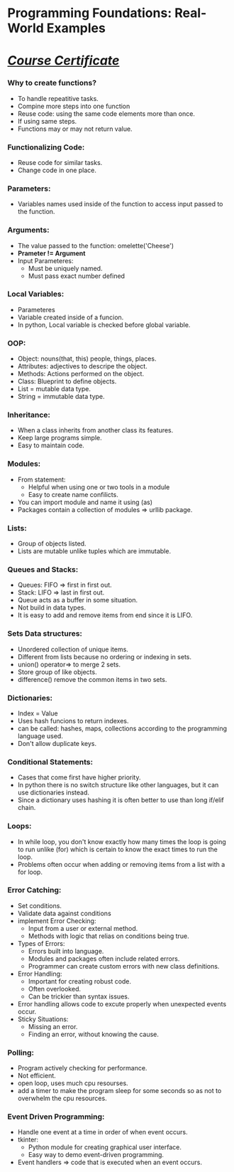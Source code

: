 # Programming Foundations: Real-World Examples
# [*Course Certificate*](https://www.linkedin.com/learning/certificates/7d31e20bfb2049a67cbfed49443aeecab24bf12d60543bae7f529e5eddf81346)
### Why to create functions?
- To handle repeatitive tasks. 
- Compine more steps into one function
- Reuse code: using the same code elements more than once. 
- If using same steps. 
- Functions may or may not return value. 
### Functionalizing Code:
- Reuse code for similar tasks.
- Change code in one place. 
### Parameters:
- Variables names used inside of the function to access input passed to the function. 
### Arguments:
- The value passed to the function: omelette('Cheese')
- **Prameter != Argument**
- Input Parameteres:
    - Must be uniquely named. 
    - Must pass exact number defined
### Local Variables:
- Parameteres
- Variable created inside of a funcion. 
- In python, Local  variable is checked before global variable. 
### OOP:
- Object: nouns(that, this) people, things, places. 
- Attributes: adjectives to descripe the object. 
- Methods: Actions performed on the object. 
- Class: Blueprint to define objects. 
- List = mutable data type. 
- String = immutable data type. 
### Inheritance:
- When a class inherits from another class its features. 
- Keep large programs simple. 
- Easy to maintain code. 
### Modules:
- From statement:
    - Helpful when using one or two tools in a module
    - Easy to create name confilicts. 
- You can import module and name it using (as)
- Packages contain a collection of modules => urllib package. 
### Lists:
- Group of objects listed. 
- Lists are mutable unlike tuples which are immutable. 
### Queues and Stacks:
- Queues: FIFO => first in first out. 
- Stack: LIFO => last in first out.
- Queue acts as a buffer in some situation. 
- Not build in data types.  
- It is easy to add and remove items from end since it is LIFO. 
### Sets Data structures:
- Unordered collection of unique items. 
- Different from lists because no ordering or indexing in sets. 
- union() operator=> to merge 2 sets. 
- Store group of like objects.
- difference() remove the common items in two sets. 
### Dictionaries:
- Index = Value
- Uses hash funcions to return indexes. 
- can be called: hashes, maps, collections according to the programming language used. 
- Don't allow duplicate keys.
### Conditional Statements:
- Cases that come first have higher priority.
- In python there is no switch structure like other languages, but it can use dictionaries instead. 
- Since a dictionary uses hashing it is often better to use than long if/elif chain. 
### Loops:
- In while loop, you don't know exactly how many times the loop is going to run unlike (for) which is certain to know the exact times to run the loop. 
- Problems often occur when adding or removing items from a list with a for loop. 
### Error Catching:
- Set conditions.
- Validate data against conditions
- implement Error Checking:
    - Input from a user or external method.
    - Methods with logic that relias on conditions being true.
- Types of Errors:
    - Errors built into language. 
    - Modules and packages often include related errors.
    - Programmer can  create custom errors with new class definitions.
- Error Handling:
    - Important for creating robust code.
    - Often overlooked.
    - Can be trickier than syntax issues.
- Error handling allows code to excute properly when unexpected events occur. 
- Sticky Situations:
    - Missing an error.
    - Finding an error, without knowing the cause. 
### Polling:
- Program actively checking for performance.
- Not efficient. 
- open loop, uses much cpu resourses. 
- add a timer to make the program sleep for some seconds so as not to overwhelm the cpu resources. 
### Event Driven Programming:
- Handle one event at a time in order of when event occurs.  
- tkinter:
    - Python module for creating graphical user interface. 
    - Easy way to demo event-driven programming. 
- Event handlers => code that is executed when an event occurs. 






